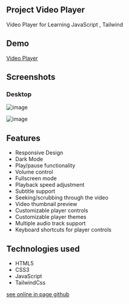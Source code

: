 ## Project Video Player

Video Player for Learning JavaScript , Tailwind

## Demo

[Video Player ](https://aliseyedi01.github.io/Video-Player-TailwindCss/)

## Screenshots

### Desktop

![image](https://github.com/aliseyedi01/Video-Player-TailwindCss/assets/118107025/82dd186d-4ae7-4ad5-8745-7a8ba2accd19)

![image](https://github.com/aliseyedi01/Video-Player-TailwindCss/assets/118107025/0ddaaf1b-7e32-473c-a6ec-ef569f7af5a6)

## Features

- Responsive Design
- Dark Mode
- Play/pause functionality
- Volume control
- Fullscreen mode
- Playback speed adjustment
- Subtitle support
- Seeking/scrubbing through the video
- Video thumbnail preview
- Customizable player controls
- Customizable player themes
- Multiple audio track support
- Keyboard shortcuts for player controls

## Technologies used

- HTML5
- CSS3
- JavaScript
- TailwindCss

[see online in page github](https://aliseyedi01.github.io/Video-Player-TailwindCss/)
